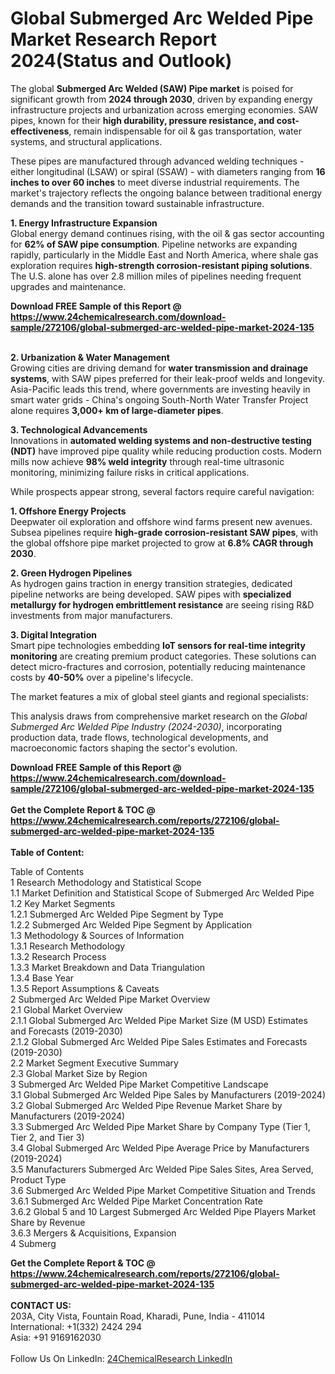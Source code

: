 <h1>Global Submerged Arc Welded Pipe Market Research Report 2024(Status and Outlook)</h1><p>The global <strong>Submerged Arc Welded (SAW) Pipe market</strong> is poised for significant growth from <strong>2024 through 2030</strong>, driven by expanding energy infrastructure projects and urbanization across emerging economies. SAW pipes, known for their <strong>high durability, pressure resistance, and cost-effectiveness</strong>, remain indispensable for oil &amp; gas transportation, water systems, and structural applications.</p><p>These pipes are manufactured through advanced welding techniques - either longitudinal (LSAW) or spiral (SSAW) - with diameters ranging from <strong>16 inches to over 60 inches</strong> to meet diverse industrial requirements. The market's trajectory reflects the ongoing balance between traditional energy demands and the transition toward sustainable infrastructure.</p><p><strong>1. Energy Infrastructure Expansion</strong><br>
Global energy demand continues rising, with the oil &amp; gas sector accounting for <strong>62% of SAW pipe consumption</strong>. Pipeline networks are expanding rapidly, particularly in the Middle East and North America, where shale gas exploration requires <strong>high-strength corrosion-resistant piping solutions</strong>. The U.S. alone has over 2.8 million miles of pipelines needing frequent upgrades and maintenance.</p><div><b>Download FREE Sample of this Report @ 
            <a href="https://www.24chemicalresearch.com/download-sample/272106/global-submerged-arc-welded-pipe-market-2024-135">
            https://www.24chemicalresearch.com/download-sample/272106/global-submerged-arc-welded-pipe-market-2024-135</a></b></div><br><p><strong>2. Urbanization &amp; Water Management</strong><br>
Growing cities are driving demand for <strong>water transmission and drainage systems</strong>, with SAW pipes preferred for their leak-proof welds and longevity. Asia-Pacific leads this trend, where governments are investing heavily in smart water grids - China's ongoing South-North Water Transfer Project alone requires <strong>3,000+ km of large-diameter pipes</strong>.</p><p><strong>3. Technological Advancements</strong><br>
Innovations in <strong>automated welding systems and non-destructive testing (NDT)</strong> have improved pipe quality while reducing production costs. Modern mills now achieve <strong>98% weld integrity</strong> through real-time ultrasonic monitoring, minimizing failure risks in critical applications.</p><p>While prospects appear strong, several factors require careful navigation:</p><p><strong>1. Offshore Energy Projects</strong><br>
Deepwater oil exploration and offshore wind farms present new avenues. Subsea pipelines require <strong>high-grade corrosion-resistant SAW pipes</strong>, with the global offshore pipe market projected to grow at <strong>6.8% CAGR through 2030</strong>.</p><p><strong>2. Green Hydrogen Pipelines</strong><br>
As hydrogen gains traction in energy transition strategies, dedicated pipeline networks are being developed. SAW pipes with <strong>specialized metallurgy for hydrogen embrittlement resistance</strong> are seeing rising R&amp;D investments from major manufacturers.</p><p><strong>3. Digital Integration</strong><br>
Smart pipe technologies embedding <strong>IoT sensors for real-time integrity monitoring</strong> are creating premium product categories. These solutions can detect micro-fractures and corrosion, potentially reducing maintenance costs by <strong>40-50%</strong> over a pipeline's lifecycle.</p><p>The market features a mix of global steel giants and regional specialists:</p><p>This analysis draws from comprehensive market research on the <em>Global Submerged Arc Welded Pipe Industry (2024-2030)</em>, incorporating production data, trade flows, technological developments, and macroeconomic factors shaping the sector's evolution.</p><div><b>Download FREE Sample of this Report @ 
            <a href="https://www.24chemicalresearch.com/download-sample/272106/global-submerged-arc-welded-pipe-market-2024-135">
            https://www.24chemicalresearch.com/download-sample/272106/global-submerged-arc-welded-pipe-market-2024-135</a></b></div><br><div><b>Get the Complete Report & TOC @ 
            <a href="https://www.24chemicalresearch.com/reports/272106/global-submerged-arc-welded-pipe-market-2024-135">
            https://www.24chemicalresearch.com/reports/272106/global-submerged-arc-welded-pipe-market-2024-135</a></b></div><br>
            <b>Table of Content:</b><p>Table of Contents<br />
1 Research Methodology and Statistical Scope<br />
1.1 Market Definition and Statistical Scope of Submerged Arc Welded Pipe<br />
1.2 Key Market Segments<br />
1.2.1 Submerged Arc Welded Pipe Segment by Type<br />
1.2.2 Submerged Arc Welded Pipe Segment by Application<br />
1.3 Methodology & Sources of Information<br />
1.3.1 Research Methodology<br />
1.3.2 Research Process<br />
1.3.3 Market Breakdown and Data Triangulation<br />
1.3.4 Base Year<br />
1.3.5 Report Assumptions & Caveats<br />
2 Submerged Arc Welded Pipe Market Overview<br />
2.1 Global Market Overview<br />
2.1.1 Global Submerged Arc Welded Pipe Market Size (M USD) Estimates and Forecasts (2019-2030)<br />
2.1.2 Global Submerged Arc Welded Pipe Sales Estimates and Forecasts (2019-2030)<br />
2.2 Market Segment Executive Summary<br />
2.3 Global Market Size by Region<br />
3 Submerged Arc Welded Pipe Market Competitive Landscape<br />
3.1 Global Submerged Arc Welded Pipe Sales by Manufacturers (2019-2024)<br />
3.2 Global Submerged Arc Welded Pipe Revenue Market Share by Manufacturers (2019-2024)<br />
3.3 Submerged Arc Welded Pipe Market Share by Company Type (Tier 1, Tier 2, and Tier 3)<br />
3.4 Global Submerged Arc Welded Pipe Average Price by Manufacturers (2019-2024)<br />
3.5 Manufacturers Submerged Arc Welded Pipe Sales Sites, Area Served, Product Type<br />
3.6 Submerged Arc Welded Pipe Market Competitive Situation and Trends<br />
3.6.1 Submerged Arc Welded Pipe Market Concentration Rate<br />
3.6.2 Global 5 and 10 Largest Submerged Arc Welded Pipe Players Market Share by Revenue<br />
3.6.3 Mergers & Acquisitions, Expansion<br />
4 Submerg</p><div><b>Get the Complete Report & TOC @ 
            <a href="https://www.24chemicalresearch.com/reports/272106/global-submerged-arc-welded-pipe-market-2024-135">
            https://www.24chemicalresearch.com/reports/272106/global-submerged-arc-welded-pipe-market-2024-135</a></b></div><br><b>CONTACT US:</b><br>
            203A, City Vista, Fountain Road, Kharadi, Pune, India - 411014<br>
            International: +1(332) 2424 294<br>
            Asia: +91 9169162030 <br><br>
            Follow Us On LinkedIn: <a href="https://www.linkedin.com/company/24chemicalresearch/">24ChemicalResearch LinkedIn</a>